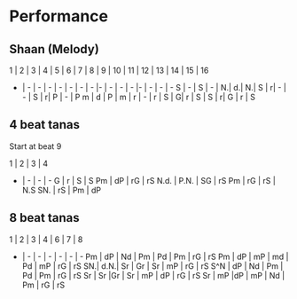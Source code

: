 # Performance

## Shaan (Melody)

1 | 2 | 3 | 4 | 5 | 6 | 7 | 8 | 9 | 10 | 11 | 12 | 13 | 14 | 15 | 16
- | - | - | - | - | - | - | - |- | - | - | - |- | - | - | -
S | - | S | - | N.| d.| N.| S | r| - | - | S | r| P | - | P
m | d | P | m | r | - | r | S | G| r | S | S | r| G | r | S

## 4 beat tanas

Start at beat 9

1 | 2 | 3 | 4
- | - | - | -
G | r | S | S
Pm | dP | rG | rS
N.d. | P.N. | SG | rS
Pm | rG | rS | N.S
SN. | rS | Pm | dP

## 8 beat tanas

1 | 2 | 3 | 4 | 6 | 7 | 8
- | - | - | - | - | - | -
Pm | dP | Nd | Pm | Pd | Pm | rG | rS
Pm | dP | mP | md | Pd | mP | rG | rS
SN.| d.N.| Sr | Gr | Sr | mP | rG | rS
S^N | dP  | Nd | Pm | Pd | Pm | rG | rS
Sr | Sr  |Gr | Sr | mP | dP | rG | rS
Sr | mP  |dP | mP | Nd | Pm | rG | rS
